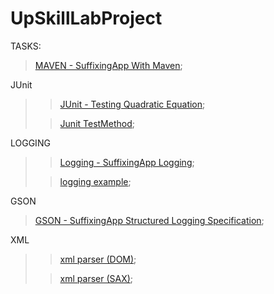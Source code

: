 # UpSkillLabProject
   
   TASKS:
   
> [MAVEN - SuffixingApp With Maven](https://github.com/lipik75/UpSkillLabProject/tree/master/src/main/java/superheroes);
>
   JUnit
>> [JUnit - Testing Quadratic Equation](https://github.com/lipik75/UpSkillLabProject/tree/master/src/main/java/junit);
> 
>>[Junit TestMethod](https://github.com/lipik75/UpSkillLabProject/tree/master/src/test/java);
>
   LOGGING
>>[Logging - SuffixingApp Logging](https://github.com/lipik75/UpSkillLabProject/blob/master/src/main/java/superheroes/HeroesMain.java);
> 
>>[logging example](https://github.com/lipik75/UpSkillLabProject/blob/master/src/main/java/logging/LoggerMain.java);
>
   GSON
> [GSON - SuffixingApp Structured Logging Specification](https://github.com/lipik75/UpSkillLabProject/tree/master/src/main/java/person);
>
   XML
>>[xml parser (DOM)](https://github.com/lipik75/UpSkillLabProject/tree/master/src/main/java/xml/dom);
>
>>[xml parser (SAX)](https://github.com/lipik75/UpSkillLabProject/tree/master/src/main/java/xml/sax);
>
